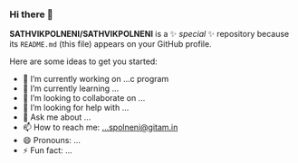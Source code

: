 ### Hi there 👋


**SATHVIKPOLNENI/SATHVIKPOLNENI** is a ✨ _special_ ✨ repository because its `README.md` (this file) appears on your GitHub profile.

Here are some ideas to get you started:

- 🔭 I’m currently working on ...c program
- 🌱 I’m currently learning ...
- 👯 I’m looking to collaborate on ...
- 🤔 I’m looking for help with ...
- 💬 Ask me about ...
- 📫 How to reach me: ...spolneni@gitam.in
- 😄 Pronouns: ...
- ⚡ Fun fact: ...

